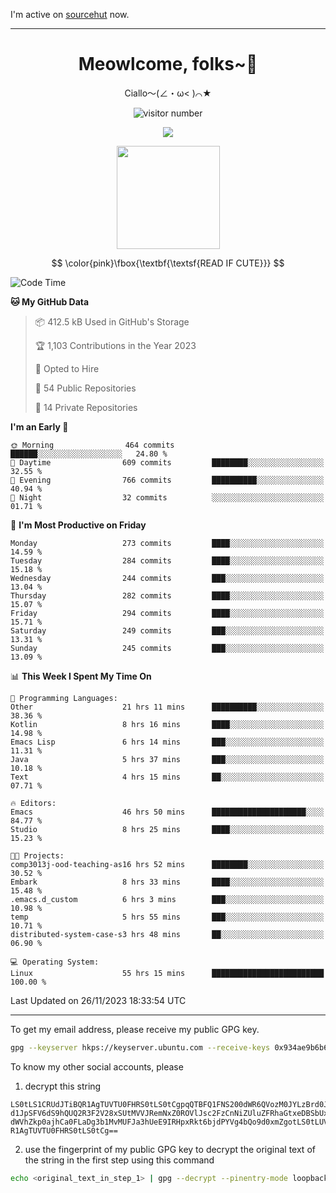 I'm active on [sourcehut](https://sr.ht/~meow_king/) now. 

---

<div align="center">
  <h1>Meowlcome, folks~👋</h1>
  <p>Ciallo～(∠・ω< )⌒★</p>
</div>

<p align="center">
  <img src="https://count.getloli.com/get/@Ziqi-Yang?theme=rule34" alt="visitor number" />
</p>

<p align="center">
  <img src="https://skillicons.dev/icons?i=rust,c,py,flutter,go,java,js,bash,linux,emacs" />
</p>
<p align="center">
  <img height="165" src="https://github-readme-stats.vercel.app/api?username=Ziqi-Yang&show_icons=true&include_all_commits=true&hide_border=true" />
</p>

$$
\color{pink}\fbox{\textbf{\textsf{READ IF CUTE}}}
$$

<!--START_SECTION:waka-->
![Code Time](http://img.shields.io/badge/Code%20Time-1%2C942%20hrs%2049%20mins-blue)

**🐱 My GitHub Data** 

> 📦 412.5 kB Used in GitHub's Storage 
 > 
> 🏆 1,103 Contributions in the Year 2023
 > 
> 💼 Opted to Hire
 > 
> 📜 54 Public Repositories 
 > 
> 🔑 14 Private Repositories 
 > 
**I'm an Early 🐤** 

```text
🌞 Morning                464 commits         ██████░░░░░░░░░░░░░░░░░░░   24.80 % 
🌆 Daytime                609 commits         ████████░░░░░░░░░░░░░░░░░   32.55 % 
🌃 Evening                766 commits         ██████████░░░░░░░░░░░░░░░   40.94 % 
🌙 Night                  32 commits          ░░░░░░░░░░░░░░░░░░░░░░░░░   01.71 % 
```
📅 **I'm Most Productive on Friday** 

```text
Monday                   273 commits         ████░░░░░░░░░░░░░░░░░░░░░   14.59 % 
Tuesday                  284 commits         ████░░░░░░░░░░░░░░░░░░░░░   15.18 % 
Wednesday                244 commits         ███░░░░░░░░░░░░░░░░░░░░░░   13.04 % 
Thursday                 282 commits         ████░░░░░░░░░░░░░░░░░░░░░   15.07 % 
Friday                   294 commits         ████░░░░░░░░░░░░░░░░░░░░░   15.71 % 
Saturday                 249 commits         ███░░░░░░░░░░░░░░░░░░░░░░   13.31 % 
Sunday                   245 commits         ███░░░░░░░░░░░░░░░░░░░░░░   13.09 % 
```


📊 **This Week I Spent My Time On** 

```text
💬 Programming Languages: 
Other                    21 hrs 11 mins      ██████████░░░░░░░░░░░░░░░   38.36 % 
Kotlin                   8 hrs 16 mins       ████░░░░░░░░░░░░░░░░░░░░░   14.98 % 
Emacs Lisp               6 hrs 14 mins       ███░░░░░░░░░░░░░░░░░░░░░░   11.31 % 
Java                     5 hrs 37 mins       ███░░░░░░░░░░░░░░░░░░░░░░   10.18 % 
Text                     4 hrs 15 mins       ██░░░░░░░░░░░░░░░░░░░░░░░   07.71 % 

🔥 Editors: 
Emacs                    46 hrs 50 mins      █████████████████████░░░░   84.77 % 
Studio                   8 hrs 25 mins       ████░░░░░░░░░░░░░░░░░░░░░   15.23 % 

🐱‍💻 Projects: 
comp3013j-ood-teaching-as16 hrs 52 mins      ████████░░░░░░░░░░░░░░░░░   30.52 % 
Embark                   8 hrs 33 mins       ████░░░░░░░░░░░░░░░░░░░░░   15.48 % 
.emacs.d_custom          6 hrs 3 mins        ███░░░░░░░░░░░░░░░░░░░░░░   10.98 % 
temp                     5 hrs 55 mins       ███░░░░░░░░░░░░░░░░░░░░░░   10.71 % 
distributed-system-case-s3 hrs 48 mins       ██░░░░░░░░░░░░░░░░░░░░░░░   06.90 % 

💻 Operating System: 
Linux                    55 hrs 15 mins      █████████████████████████   100.00 % 
```


 Last Updated on 26/11/2023 18:33:54 UTC
<!--END_SECTION:waka-->

-----

To get my email address, please receive my public GPG key.
```bash
gpg --keyserver hkps://keyserver.ubuntu.com --receive-keys 0x934ae9b6b6e9ff34
```
To know my other social accounts, please
1) decrypt this string
```
LS0tLS1CRUdJTiBQR1AgTUVTU0FHRS0tLS0tCgpqQTBFQ1FNS200dWR6QVozM0JYLzBrd0JNU0Ru
d1JpSFV6dS9hQUQ2R3F2V28xSUtMVVJRemNxZ0ROVlJsc2FzCnNiZUluZFRhaGtxeDBSbUxEajVq
dWVhZkp0ajhCa0FLaDg3b1MvMUFJa3hUeE9IRHpxRkt6bjdPYVg4bQo9d0xmZgotLS0tLUVORCBQ
R1AgTUVTU0FHRS0tLS0tCg==
```
2) use the fingerprint of my public GPG key to decrypt the original text of the string in the first step using this command
```bash
echo <original_text_in_step_1> | gpg --decrypt --pinentry-mode loopback --armor
```


